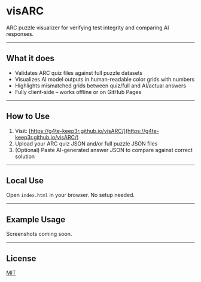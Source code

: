 # visARC

ARC puzzle visualizer for verifying test integrity and comparing AI responses.

---

## What it does
- Validates ARC quiz files against full puzzle datasets
- Visualizes AI model outputs in human-readable color grids with numbers
- Highlights mismatched grids between quiz/full and AI/actual answers
- Fully client-side – works offline or on GitHub Pages

---

## How to Use

1. Visit: [https://g4te-keep3r.github.io/visARC/](https://g4te-keep3r.github.io/visARC/)
2. Upload your ARC quiz JSON and/or full puzzle JSON files
3. (Optional) Paste AI-generated answer JSON to compare against correct solution

---

## Local Use

Open `index.html` in your browser. No setup needed.

---

## Example Usage
Screenshots coming soon.

---

## License

[MIT](LICENSE)
